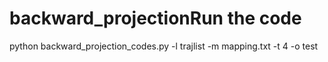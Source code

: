 # backward_projectionRun the code

python backward_projection_codes.py -l trajlist -m mapping.txt -t 4 -o test
